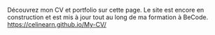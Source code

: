 Découvrez mon CV et portfolio sur cette page. Le site est encore en construction et est mis à jour tout au long de ma formation à BeCode.
https://celinearn.github.io/My-CV/
